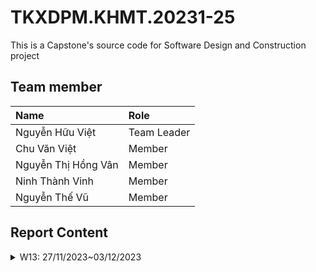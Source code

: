 # TKXDPM.KHMT.20231-25

This is a Capstone's source code for Software Design and Construction project

## Team member

| Name                | Role        |
| :------------------ | :---------- |
| Nguyễn Hữu Việt     | Team Leader |
| Chu Văn Việt        | Member      |
| Nguyễn Thị Hồng Vân | Member      |
| Ninh Thành Vinh     | Member      |
| Nguyễn Thế Vũ       | Member      |

## Report Content

<details>
  <summary>W13: 27/11/2023~03/12/2023 </summary>
<br>

<details>
<summary>Nguyễn Hữu Việt</summary>
<br>

-   Assigned tasks:
    -   Task 1: Bổ sung Coupling cho package controller
-   Implementation details:
    -   Pull Request:
    -   Specific implementation details:
      - Phương thức **checkMediaInCart(Media media)** thuộc **Control Coupling** do phục thuộc vào hàm **checkMediaInCart** của đối tượng Cart.
      - Phương thức **makePayment(...)** thuộc **Control Coupling** do phụ thuộc vào cấu trúc nội bộ của **VnPaySubSystem** và kiểm soát luồng của đối tượng này thông qua **save** và **makePaymentTransaction**
      - Phương thức **getUrlPay** thuộc **Data Coupling** do sử dụng và gọi phương thức **generatePayUrl()** của **vnPayService** - Phương thức **emptyCart()** thuộc **Control Coupling** do phương thức này thay đổi phần dữ liệu của Cart.
      - Phương thức **createOrder()** thuộc **Control Coupling** do phương thức này ảnh hưởng đến luồng và trạng thái của đối tượng **order**
      - Phương thức **createInvoice()** tương tự **createOrder()**
      - Các phương thức **validate...** thuộc **Control Coupling** do bên trong tồn tại các đoạn code phụ thuộc lẫn nhau và phụ thuộc vào tham số truyền vào - Phương thức **validatePlaceRushOrderData** thuộc **Common Coupling** do truy cập vào biến global trong util.
      - Một số phương thức không có gì truyền hoặc không thực hiện điều gì thuộc là **không xác định Coupling**
    </details>

<details>
<summary>Nguyễn Thế Vũ</summary>
<br>
  
- Assigned tasks:
- Task: Bổ sung Coupling cho package subSystem
 - Pull Request: 
  - Specific implementation details:
    - Phương thức **generatePayUrl(int amount, String contents)** trong VnPaySubsystem thuộc **Control Coupling** do phục thuộc vào hàm **generatePayUrl(int amount, String contents)** của đối tượng VnPaySubsystemController.
    - Phương thức **makePaymentTransaction(Map<String, String> response)** trong VnPaySubsystem thuộc **Control Coupling** do phụ thuộc vào **makePaymentTransaction** của **VnPaySubsystemController**

    **File VnPaySubsystemController:**

    Hàm **generatePayOrderUrl**:
    - Data Coupling:
    Phương thức này sử dụng dữ liệu từ Config như `getRandomNumber` và `getIpAddress`. Các giá trị này được truyền vào để tạo các tham số thanh toán.
    Dữ liệu được truyền giữa **VnPaySubsystemController** và **Config** thông qua việc gọi các hàm tiện ích của **Config**.
    - Control Coupling:
    Phương thức này gọi `Config.hmacSHA512` để tạo `vnp_SecureHash`. Điều này là control coupling vì **VnPaySubsystemController** phải biết cách **Config** tạo chuỗi hash để xác thực yêu cầu thanh toán.

    Hàm **makePaymentTransaction**:
    - Data Coupling:
    Phương thức này sử dụng dữ liệu từ response để tạo một đối tượng `PaymentTransaction`. Dữ liệu này được truyền giữa **VnPaySubsystemController** và đối tượng **PaymentTransaction**.
    Sử dụng các hàm tiện ích của Java như `Integer.parseInt` và `SimpleDateFormat` để chuyển đổi dữ liệu từ response thành các trường của PaymentTransaction.
    - Control Coupling:
    Phương thức này chứa một khối switch để xử lý các trạng thái của giao dịch (errorCode). Điều này có thể được coi là control coupling vì **VnPaySubsystemController** định nghĩa cách xử lý các loại lỗi và trạng thái cụ thể.
    - Một số phương thức không có gì truyền hoặc không thực hiện điều gì thuộc là **không xác định Coupling**

</details>

<details>
<summary>Ninh Thành Vinh</summary>
<br>  

- Assigned tasks:
  - Task: Bổ sung Coupling cho view.screen.cart và view.screen.invoice 
- Pull Request:
  - Specific implementation details:
    - Phương thức **CartScreenHandler(Stage stage, String screenPath)** thuộc **Control Coupling** do sử dụng event **setOnMouseClicked**.
    - Phương thức **requestOrder()** thuộc **Control Coupling** do phụ thuộc vào **placeOrderController** kiểm soát luồng.
    - Phương thức **displayCartWithMediaAvailability()** thuộc **Control Coupling** do gọi và sử dụng các phương thức từ **MediaHandler**.
    - Phương thức **setMediaInfo()** thuộc **Control Coupling** do sử dụng các event từ button.
    - Phương thức **setInvoiceInfo()** thuộc **Control Coupling** do sử dụng thông tin lấy từ **invoice** ảnh hưởng đến luồng.
    - Phương thức **confirmInvoice(MouseEvent event)** thuộc **Control Coupling** do phương thức thay đổi đối tượng **paymentScreen**
    - Phương thức **setMediaInfo()** thuộc **Control Coupling** do phụ thuộc vào phương thức của **orderMedia**.
    - Phương thức **MediaHandler(String screenPath, CartScreenHandler cartScreen)** thuộc **Data Coupling** do sử dụng đủ params được truyền vào.
    - Phương thức **setCartMedia(CartMedia cartMedia)** thuộc **Data Coupling** do sử dụng đủ params được truyền vào.
    - Phương thức **InvoiceScreenHandler(Stage stage, String screenPath, Invoice invoice)** thuộc **Data Coupling** do sử dụng đủ params được truyền vào.
    - Phương thức **MediaInvoiceScreenHandler(String screenPath)** và **setOrderMedia(OrderMedia orderMedia)** thuộc **Data Coupling** do sử dụng vừa đủ params được truyền vào.
    - Một số phương thức không có gì truyền hoặc không thực hiện điều gì thuộc là **không xác định Coupling** .
</details>
